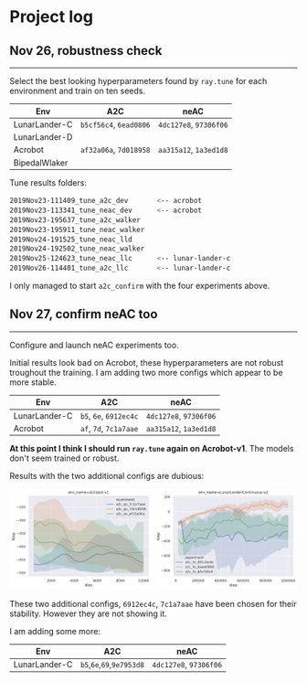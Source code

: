 # Project log


## Nov 26, robustness check
---

Select the best looking hyperparameters found by `ray.tune` for each
environment and train on ten seeds.


| Env           |      A2C               |         neAC           |
|---------------|:----------------------:|:----------------------:|
| LunarLander-C | `b5cf56c4`, `6ead0806` | `4dc127e8`, `97306f06` |
| LunarLander-D |                        |                        |
| Acrobot       | `af32a06a`, `7d018958` | `aa315a12`, `1a3ed1d8` |
| BipedalWlaker |                        |                        |

Tune results folders:

```bash
2019Nov23-111409_tune_a2c_dev       <-- acrobot
2019Nov23-113341_tune_neac_dev      <-- acrobot
2019Nov23-195637_tune_a2c_walker
2019Nov23-195911_tune_neac_walker
2019Nov24-191525_tune_neac_lld
2019Nov24-192502_tune_neac_walker
2019Nov25-124623_tune_neac_llc      <-- lunar-lander-c
2019Nov26-114401_tune_a2c_llc       <-- lunar-lander-c
```

I only managed to start `a2c_confirm` with the four experiments above.


## Nov 27, confirm neAC too 
---

Configure and launch neAC experiments too.

Initial results look bad on Acrobot, these hyperparameters are not robust
troughout the training. I am adding two more configs which appear to be
more stable.

| Env           |      A2C               |         neAC           |
|---------------|:----------------------:|:----------------------:|
| LunarLander-C | `b5`, `6e`, `6912ec4c` | `4dc127e8`, `97306f06` |
| Acrobot       | `af`, `7d`, `7c1a7aae` | `aa315a12`, `1a3ed1d8` |

**At this point I think I should run `ray.tune` again on Acrobot-v1**. The
models don't seem trained or robust.

Results with the two additional configs are dubious:

![a2c confirm on the two envs above](./img/27_nov_a2c_confirm_three.png)

These two additional configs, `6912ec4c`, `7c1a7aae` have been chosen for
their stability. However they are not showing it.

I am adding some more:

| Env           |      A2C                  |         neAC           |
|---------------|:-------------------------:|:----------------------:|
| LunarLander-C | `b5`,`6e`,`69`,`9e7953d8` | `4dc127e8`, `97306f06` |


